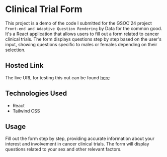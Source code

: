 # Clinical Trial Form

This project is a demo of the code I submitted for the GSOC'24 project `Front-end and Adaptive Question Rendering` by Data for the common good. It's a React application that allows users to fill out a form related to cancer clinical trials. The form displays questions step by step based on the user's input, showing questions specific to males or females depending on their selection.

## Hosted Link

The live URL for testing this out can be found [here](https://clinical-trial-matching.netlify.app/)

## Technologies Used

- React
- Tailwind CSS

## Usage

Fill out the form step by step, providing accurate information about your interest and involvement in cancer clinical trials. The form will display questions related to your sex and other relevant factors.
